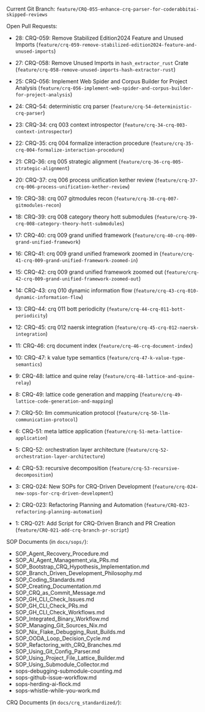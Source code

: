 Current Git Branch: `feature/CRQ-055-enhance-crq-parser-for-coderabbitai-skipped-reviews`

Open Pull Requests:
*   28: CRQ-059: Remove Stabilized Edition2024 Feature and Unused Imports (`feature/crq-059-remove-stabilized-edition2024-feature-and-unused-imports`)
*   27: CRQ-058: Remove Unused Imports in `hash_extractor_rust` Crate (`feature/crq-058-remove-unused-imports-hash-extractor-rust`)

*   25: CRQ-056: Implement Web Spider and Corpus Builder for Project Analysis (`feature/crq-056-implement-web-spider-and-corpus-builder-for-project-analysis`)
*   24: CRQ-54: deterministic crq parser (`feature/crq-54-deterministic-crq-parser`)
*   23: CRQ-34: crq 003 context introspector (`feature/crq-34-crq-003-context-introspector`)
*   22: CRQ-35: crq 004 formalize interaction procedure (`feature/crq-35-crq-004-formalize-interaction-procedure`)
*   21: CRQ-36: crq 005 strategic alignment (`feature/crq-36-crq-005-strategic-alignment`)
*   20: CRQ-37: crq 006 process unification kether review (`feature/crq-37-crq-006-process-unification-kether-review`)
*   19: CRQ-38: crq 007 gitmodules recon (`feature/crq-38-crq-007-gitmodules-recon`)
*   18: CRQ-39: crq 008 category theory hott submodules (`feature/crq-39-crq-008-category-theory-hott-submodules`)
*   17: CRQ-40: crq 009 grand unified framework (`feature/crq-40-crq-009-grand-unified-framework`)
*   16: CRQ-41: crq 009 grand unified framework zoomed in (`feature/crq-41-crq-009-grand-unified-framework-zoomed-in`)
*   15: CRQ-42: crq 009 grand unified framework zoomed out (`feature/crq-42-crq-009-grand-unified-framework-zoomed-out`)
*   14: CRQ-43: crq 010 dynamic information flow (`feature/crq-43-crq-010-dynamic-information-flow`)
*   13: CRQ-44: crq 011 bott periodicity (`feature/crq-44-crq-011-bott-periodicity`)
*   12: CRQ-45: crq 012 naersk integration (`feature/crq-45-crq-012-naersk-integration`)
*   11: CRQ-46: crq document index (`feature/crq-46-crq-document-index`)
*   10: CRQ-47: k value type semantics (`feature/crq-47-k-value-type-semantics`)
*   9: CRQ-48: lattice and quine relay (`feature/crq-48-lattice-and-quine-relay`)
*   8: CRQ-49: lattice code generation and mapping (`feature/crq-49-lattice-code-generation-and-mapping`)
*   7: CRQ-50: llm communication protocol (`feature/crq-50-llm-communication-protocol`)
*   6: CRQ-51: meta lattice application (`feature/crq-51-meta-lattice-application`)
*   5: CRQ-52: orchestration layer architecture (`feature/crq-52-orchestration-layer-architecture`)
*   4: CRQ-53: recursive decomposition (`feature/crq-53-recursive-decomposition`)
*   3: CRQ-024: New SOPs for CRQ-Driven Development (`feature/crq-024-new-sops-for-crq-driven-development`)
*   2: CRQ-023: Refactoring Planning and Automation (`feature/CRQ-023-refactoring-planning-automation`)
*   1: CRQ-021: Add Script for CRQ-Driven Branch and PR Creation (`feature/CRQ-021-add-crq-branch-pr-script`)

SOP Documents (in `docs/sops/`):
*   SOP_Agent_Recovery_Procedure.md
*   SOP_AI_Agent_Management_via_PRs.md
*   SOP_Bootstrap_CRQ_Hypothesis_Implementation.md
*   SOP_Branch_Driven_Development_Philosophy.md
*   SOP_Coding_Standards.md
*   SOP_Creating_Documentation.md
*   SOP_CRQ_as_Commit_Message.md
*   SOP_GH_CLI_Check_Issues.md
*   SOP_GH_CLI_Check_PRs.md
*   SOP_GH_CLI_Check_Workflows.md
*   SOP_Integrated_Binary_Workflow.md
*   SOP_Managing_Git_Sources_Nix.md
*   SOP_Nix_Flake_Debugging_Rust_Builds.md
*   SOP_OODA_Loop_Decision_Cycle.md
*   SOP_Refactoring_with_CRQ_Branches.md
*   SOP_Using_Git_Config_Parser.md
*   SOP_Using_Project_File_Lattice_Builder.md
*   SOP_Using_Submodule_Collector.md
*   sops-debugging-submodule-counting.md
*   sops-github-issue-workflow.md
*   sops-herding-ai-flock.md
*   sops-whistle-while-you-work.md

CRQ Documents (in `docs/crq_standardized/`):
